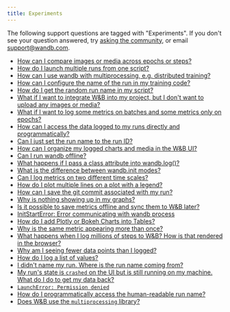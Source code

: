 ```yaml
---
title: Experiments 
---
```

The following support questions are tagged with "Experiments". If you don't see 
your question answered, try [asking the community](https://community.wandb.ai/), 
or email [support@wandb.com](mailto:support@wandb.com).

- [How can I compare images or media across epochs or steps?](how_can_compare_images_media_across_epochs_steps.md)
- [How do I launch multiple runs from one script?](how_launch_multiple_runs_one_script.md)
- [How can I use wandb with multiprocessing, e.g. distributed training?](how_can_wandb_multiprocessing_eg_distributed_training.md)
- [How can I configure the name of the run in my training code?](how_can_configure_name_run_training_code.md)
- [How do I get the random run name in my script?](how_get_random_run_name_script.md)
- [What if I want to integrate W&B into my project, but I don't want to upload any images or media?](integrate_wb_project_but_dont_upload_any_images_media.md)
- [What if I want to log some metrics on batches and some metrics only on epochs?](log_some_metrics_batches_some_metrics_only_epochs.md)
- [How can I access the data logged to my runs directly and programmatically?](how_can_access_data_logged_runs_directly_programmatically.md)
- [Can I just set the run name to the run ID?](can_just_set_run_name_run_id.md)
- [How can I organize my logged charts and media in the W&B UI?](how_can_organize_logged_charts_media_wb_ui.md)
- [Can I run wandb offline?](can_run_wandb_offline.md)
- [What happens if I pass a class attribute into wandb.log()?](pass_class_attribute_wandblog.md)
- [What is the difference between wandb.init modes?](difference_wandbinit_modes.md)
- [Can I log metrics on two different time scales?](can_log_metrics_two_different_time_scales_example_log_training.md)
- [How do I plot multiple lines on a plot with a legend?](how_plot_multiple_lines_plot_legend.md)
- [How can I save the git commit associated with my run?](how_can_save_git_commit_associated_run.md)
- [Why is nothing showing up in my graphs?](why_nothing_showing_graphs.md)
- [Is it possible to save metrics offline and sync them to W&B later?](it_possible_save_metrics_offline_sync_them_wb_later.md)
- [InitStartError: Error communicating with wandb process](initstarterror_error_communicating_wandb_process.md)
- [How do I add Plotly or Bokeh Charts into Tables?](how_add_plotlybokeh_charts_tables.md)
- [Why is the same metric appearing more than once?](why_same_metric_appearing_more.md)
- [What happens when I log millions of steps to W&B? How is that rendered in the browser?](log_millions_steps_wb_how_that_rendered_browser.md)
- [Why am I seeing fewer data points than I logged?](why_am_seeing_fewer_data_points_logged.md)
- [How do I log a list of values?](how_log_list_values.md)
- [I didn't name my run. Where is the run name coming from?](didnt_name_run_where_run_name_coming.md)
- [My run's state is `crashed` on the UI but is still running on my machine. What do I do to get my data back?](runs_state_crashed_ui_but_still_running_machine_get_data.md)
- [`LaunchError: Permission denied`](launcherror_permission_denied.md)
- [How do I programmatically access the human-readable run name?](how_programmatically_access_humanreadable_run_name.md)
- [Does W&B use the `multiprocessing` library?](multiprocessing_library.md)
